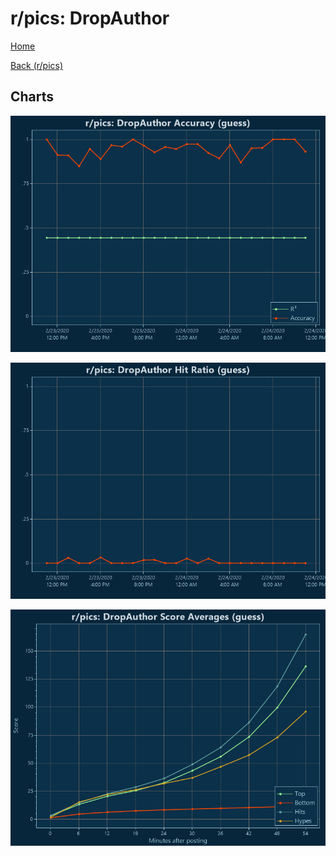 # r/pics: DropAuthor

[Home](../../index.md)

[Back (r/pics)](../guess_pics.md)

## Charts

![r/pics R² (guess)](../../images/models/guess_pics_DropAuthor_Accuracy.png "r/pics R² (guess)")

![r/pics Hit Ratio (guess)](../../images/models/guess_pics_DropAuthor_HitRatio.png "r/pics Hit Ratio (guess)")

![r/pics Score Averages (guess)](../../images/models/guess_pics_DropAuthor_Scores.png "r/pics Score Averages (guess)")

